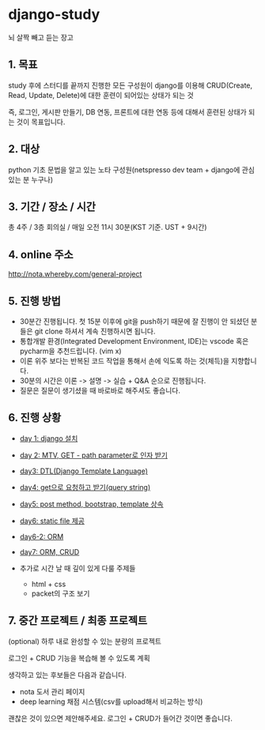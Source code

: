 # django-study

뇌 살짝 빼고 듣는 장고





## 1. 목표

study 후에 스터디를 끝까지 진행한 모든 구성원이 django를 이용해 CRUD(Create, Read, Update, Delete)에 대한 훈련이 되어있는 상태가 되는 것

즉, 로그인, 게시판 만들기, DB 연동, 프론트에 대한 연동 등에 대해서 훈련된 상태가 되는 것이 목표입니다.



## 2. 대상

python 기초 문법을 알고 있는 노타 구성원(netspresso dev team + django에 관심 있는 분 누구나)



## 3. 기간 / 장소 / 시간

총 4주 / 3층 회의실 / 매일 오전 11시 30분(KST 기준. UST + 9시간)



## 4. online 주소

http://nota.whereby.com/general-project



## 5. 진행 방법

- 30분간 진행됩니다. 첫 15분 이후에 git을 push하기 때문에 잘 진행이 안 되셨던 분들은 git clone 하셔서 계속 진행하시면 됩니다.
- 통합개발 환경(Integrated Development Environment, IDE)는 vscode 혹은 pycharm을 추천드립니다. (vim x)
- 이론 위주 보다는 반복된 코드 작업을 통해서 손에 익도록 하는 것(체득)을 지향합니다.
- 30분의 시간은 이론 -> 설명 -> 실습 + Q&A 순으로 진행됩니다.
- 질문은 질문이 생기셨을 때 바로바로 해주셔도 좋습니다.



## 6. 진행 상황

- [day 1: django 설치](day1/1.md)
- [day 2: MTV, GET - path parameter로 인자 받기](day2/2.md)
- [day3: DTL(Django Template Language)](day3/3.md)
- [day4: get으로 요청하고 받기(query string)](day4/README.md)
- [day5: post method, bootstrap, template 상속](day5/README.md)
- [day6: static file 제공](day6/README.md)
- [day6-2: ORM](day6-2/README.md)
- [day7: ORM, CRUD](day7/README.md)



- 추가로 시간 날 때 깊이 있게 다룰 주제들
  - html + css
  - packet의 구조 보기

## 7. 중간 프로젝트 / 최종 프로젝트

(optional) 하루 내로 완성할 수 있는 분량의 프로젝트

로그인 + CRUD 기능을 복습해 볼 수 있도록 계획

생각하고 있는 후보들은 다음과 같습니다.

- nota 도서 관리 페이지
- deep learning 채점 시스템(csv를 upload해서 비교하는 방식)

괜찮은 것이 있으면 제안해주세요. 로그인 + CRUD가 들어간 것이면 좋습니다.

